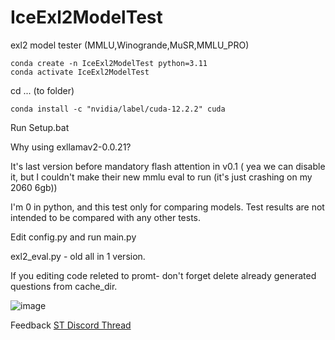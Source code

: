 # IceExl2ModelTest

exl2 model tester (MMLU,Winogrande,MuSR,MMLU_PRO)

```
conda create -n IceExl2ModelTest python=3.11
conda activate IceExl2ModelTest
```

cd ... (to folder)

```
conda install -c "nvidia/label/cuda-12.2.2" cuda
```

Run Setup.bat

Why using exllamav2-0.0.21?

It's last version before mandatory flash attention in v0.1 ( yea we can disable it, but I couldn't make their new mmlu eval to run (it's just crashing on my 2060 6gb))

I'm 0 in python, and this test only for comparing models. Test results are not intended to be compared with any other tests.

Edit config.py and run main.py

exl2_eval.py - old all in 1 version.

If you editing code releted to promt- don't forget delete already generated questions from cache_dir.

![image](https://github.com/IceFog72/IceExl2ModelTest/assets/164350516/d3f80163-17c7-4137-b5c7-0ff40c3effb2)


Feedback  [ST Discord Thread](https://discord.com/channels/1100685673633153084/1259572507157991474)
